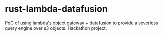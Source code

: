 # rust-lambda-datafusion

PoC of using lambda's object gateway + datafusion to provide a severless query engine over s3 objects. Hackathon project.